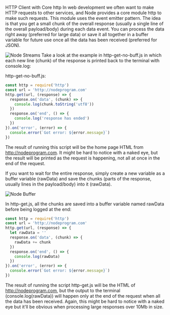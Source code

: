 HTTP Client with Core http
In web development we often want to make HTTP requests to other services, and Node provides a core module http to make such requests. This module uses the event emitter pattern. The idea is that you get a small chunk of the overall response (usually a single line of the overall payload/body) during each data event. You can process the data right away (preferred for large data) or save it all together in a buffer variable for future use once all the data has been received (preferred for JSON).

![Node Streams](../../imd/node-streams.png)
Take a look at the example in http-get-no-buff.js in which each new line (chunk) of the response is printed back to the terminal with console.log:

http-get-no-buff.js:

```js
const http = require('http')
const url = 'http://nodeprogram.com'
http.get(url, (response) => {
  response.on('data', (chunk) => { 
    console.log(chunk.toString('utf8'))
  })
  response.on('end', () => {
    console.log('response has ended')
  })
}).on('error', (error) => {
  console.error(`Got error: ${error.message}`)
})
```

The result of running this script will be the home page HTML from http://nodeprogram.com. It might be hard to notice with a naked eye, but the result will be printed as the request is happening, not all at once in the end of the request.

If you want to wait for the entire response, simply create a new variable as a buffer variable (rawData) and save the chunks (parts of the response, usually lines in the payload/body) into it (rawData).

![Node Buffer](../../imd/node-buffer.png)

In http-get.js, all the chunks are saved into a buffer variable named rawData before being logged at the end:

```js
const http = require('http')
const url = 'http://nodeprogram.com'
http.get(url, (response) => {
  let rawData = ''
  response.on('data', (chunk) => { 
    rawData += chunk
  })
  response.on('end', () => {
    console.log(rawData)
  })
}).on('error', (error) => {
  console.error(`Got error: ${error.message}`)
})
```

The result of running the script http-get.js will be the HTML of http://nodeprogram.com, but the output to the terminal (console.log(rawData)) will happen only at the end of the request when all the data has been received. Again, this might be hard to notice with a naked eye but it'll be obvious when processing large responses over 10Mb in size.

